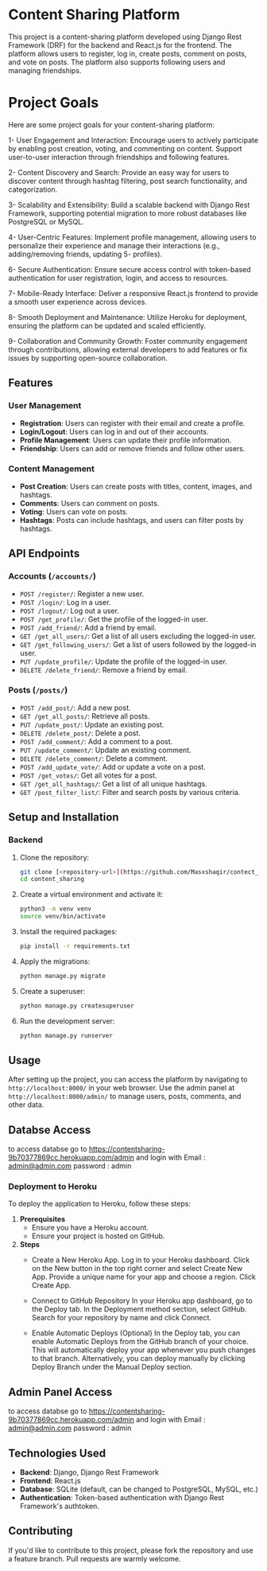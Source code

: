 # Content Sharing Platform

This project is a content-sharing platform developed using Django Rest Framework (DRF) for the backend and React.js for the frontend. The platform allows users to register, log in, create posts, comment on posts, and vote on posts. The platform also supports following users and managing friendships.

# Project Goals
Here are some project goals for your content-sharing platform:

1- User Engagement and Interaction: Encourage users to actively participate by enabling post creation, voting, and commenting on content. Support user-to-user interaction through       friendships and following features.

2- Content Discovery and Search: Provide an easy way for users to discover content through hashtag filtering, post search functionality, and categorization.

3- Scalability and Extensibility: Build a scalable backend with Django Rest Framework, supporting potential migration to more robust databases like PostgreSQL or MySQL.

4- User-Centric Features: Implement profile management, allowing users to personalize their experience and manage their interactions (e.g., adding/removing friends, updating 5- profiles).

6- Secure Authentication: Ensure secure access control with token-based authentication for user registration, login, and access to resources.

7- Mobile-Ready Interface: Deliver a responsive React.js frontend to provide a smooth user experience across devices.

8- Smooth Deployment and Maintenance: Utilize Heroku for deployment, ensuring the platform can be updated and scaled efficiently.

9- Collaboration and Community Growth: Foster community engagement through contributions, allowing external developers to add features or fix issues by supporting open-source collaboration.


## Features

### User Management
- **Registration**: Users can register with their email and create a profile.
- **Login/Logout**: Users can log in and out of their accounts.
- **Profile Management**: Users can update their profile information.
- **Friendship**: Users can add or remove friends and follow other users.

### Content Management
- **Post Creation**: Users can create posts with titles, content, images, and hashtags.
- **Comments**: Users can comment on posts.
- **Voting**: Users can vote on posts.
- **Hashtags**: Posts can include hashtags, and users can filter posts by hashtags.

## API Endpoints

### Accounts (`/accounts/`)
- `POST /register/`: Register a new user.
- `POST /login/`: Log in a user.
- `POST /logout/`: Log out a user.
- `POST /get_profile/`: Get the profile of the logged-in user.
- `POST /add_friend/`: Add a friend by email.
- `GET /get_all_users/`: Get a list of all users excluding the logged-in user.
- `GET /get_following_users/`: Get a list of users followed by the logged-in user.
- `PUT /update_profile/`: Update the profile of the logged-in user.
- `DELETE /delete_friend/`: Remove a friend by email.

### Posts (`/posts/`)
- `POST /add_post/`: Add a new post.
- `GET /get_all_posts/`: Retrieve all posts.
- `PUT /update_post/`: Update an existing post.
- `DELETE /delete_post/`: Delete a post.
- `POST /add_comment/`: Add a comment to a post.
- `PUT /update_comment/`: Update an existing comment.
- `DELETE /delete_comment/`: Delete a comment.
- `POST /add_update_vote/`: Add or update a vote on a post.
- `POST /get_votes/`: Get all votes for a post.
- `GET /get_all_hashtags/`: Get a list of all unique hashtags.
- `GET /post_filter_list/`: Filter and search posts by various criteria.

## Setup and Installation

### Backend

1. Clone the repository:

    ```bash
    git clone [<repository-url>](https://github.com/Masxshaqir/contect_sharing_backend.git)
    cd content_sharing
    ```

2. Create a virtual environment and activate it:

    ```bash
    python3 -m venv venv
    source venv/bin/activate
    ```

3. Install the required packages:

    ```bash
    pip install -r requirements.txt
    ```

4. Apply the migrations:

    ```bash
    python manage.py migrate
    ```

5. Create a superuser:

    ```bash
    python manage.py createsuperuser
    ```

6. Run the development server:

    ```bash
    python manage.py runserver
    ```



## Usage

After setting up the project, you can access the platform by navigating to `http://localhost:8000/` in your web browser. Use the admin panel at `http://localhost:8000/admin/` to manage users, posts, comments, and other data.

## Databse Access
to access databse go to https://contentsharing-9b70377869cc.herokuapp.com/admin
and login with Email : admin@admin.com
	       password : admin

### Deployment to Heroku
To deploy the application to Heroku, follow these steps:
1. **Prerequisites**
    - Ensure you have a Heroku account.
    - Ensure your project is hosted on GitHub.
2. **Steps**
   - Create a New Heroku App.
       Log in to your Heroku dashboard.
       Click on the New button in the top right corner and select Create New App.
       Provide a unique name for your app and choose a region. Click Create App.

   - Connect to GitHub Repository
       In your Heroku app dashboard, go to the Deploy tab.
       In the Deployment method section, select GitHub.
       Search for your repository by name and click Connect.

   
   - Enable Automatic Deploys (Optional)
       In the Deploy tab, you can enable Automatic Deploys from the GitHub branch of your choice. This will automatically deploy your app whenever you push changes to that branch.
       Alternatively, you can deploy manually by clicking Deploy Branch under the Manual Deploy section.



## Admin Panel Access
to access databse go to https://contentsharing-9b70377869cc.herokuapp.com/admin
and login with Email : admin@admin.com
	       password : admin

## Technologies Used
- **Backend**: Django, Django Rest Framework
- **Frontend**: React.js
- **Database**: SQLite (default, can be changed to PostgreSQL, MySQL, etc.)
- **Authentication**: Token-based authentication with Django Rest Framework's authtoken.

## Contributing

If you'd like to contribute to this project, please fork the repository and use a feature branch. Pull requests are warmly welcome.
